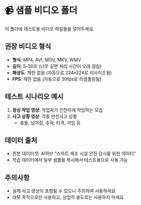 # 📹 샘플 비디오 폴더

이 폴더에 테스트용 비디오 파일들을 넣어두세요.

## 권장 비디오 형식
- **형식**: MP4, AVI, MOV, MKV, WMV
- **길이**: 5-30초 (너무 길면 처리 시간이 오래 걸림)
- **해상도**: 제한 없음 (자동으로 224x224로 리사이즈됨)
- **FPS**: 제한 없음 (자동으로 30fps로 리샘플링됨)

## 테스트 시나리오 예시
1. **정상 작업 영상**: 작업자가 안전하게 작업하는 모습
2. **사고 상황 영상**: 각종 안전사고 상황
   - 충돌, 넘어짐, 추락, 타격, 끼임 등

## 데이터 출처
- 원본 데이터셋: AI허브 "스마트 제조 시설 안전 감시를 위한 데이터"
- 학습 데이터에서 일부 샘플을 복사해서 테스트용으로 사용 가능

## 주의사항
- 실제 사고 영상이 포함될 수 있으니 주의하여 사용하세요
- 데모 목적으로만 사용하고, 상업적 용도로는 사용하지 마세요
